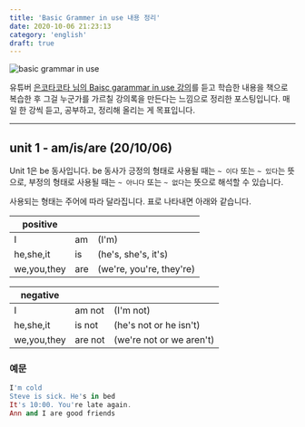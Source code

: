 ```yaml
---
title: 'Basic Grammer in use 내용 정리'
date: 2020-10-06 21:23:13
category: 'english'
draft: true
---
```


![basic grammar in use](https://www.asiabooks.com/media/catalog/product/cache/1/image/264x/17f82f742ffe127f42dca9de82fb58b1/9/7/9780521133531c_2.png)

유튜버 [은코타코타 님의 Baisc garammar in use 강의](https://www.youtube.com/playlist?list=PL0Ux_bpUlswMCkRI8xx90teq9pvC0nI70)를 듣고 학습한 내용을 책으로 복습한 후 그걸 누군가를 가르칠 강의록을 만든다는 느낌으로 정리한 포스팅입니다. 매일 한 강씩 듣고, 공부하고, 정리해 올리는 게 목표입니다.

---

## unit 1 - am/is/are (20/10/06)

Unit 1은 be 동사입니다. be 동사가 긍정의 형태로 사용될 때는 `~ 이다` 또는 `~ 있다`는 뜻으로, 부정의 형태로 사용될 때는 `~ 아니다` 또는 `~ 없다`는 뜻으로 해석할 수 있습니다.

사용되는 형태는 주어에 따라 달라집니다. 표로 나타내면 아래와 같습니다.

| positive    |     |                          |
| ----------- | --- | ------------------------ |
| I           | am  | (I'm)                    |
| he,she,it   | is  | (he's, she's, it's)      |
| we,you,they | are | (we're, you're, they're) |

| negative    |         |                          |
| ----------- | ------- | ------------------------ |
| I           | am not  | (I'm not)                |
| he,she,it   | is not  | (he's not or he isn't)   |
| we,you,they | are not | (we're not or we aren't) |

### 예문

```ex
I'm cold
Steve is sick. He's in bed
It's 10:00. You're late again.
Ann and I are good friends

```
